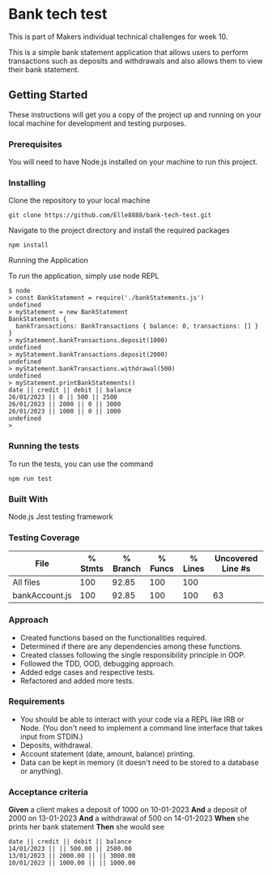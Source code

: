 # Bank tech test

This is part of Makers individual technical challenges for week 10.

This is a simple bank statement application that allows users to perform transactions such as deposits and withdrawals and also allows them to view their bank statement.

## Getting Started

These instructions will get you a copy of the project up and running on your local machine for development and testing purposes.

### Prerequisites

You will need to have Node.js installed on your machine to run this project.

### Installing
Clone the repository to your local machine

```git clone https://github.com/Elle8888/bank-tech-test.git```

Navigate to the project directory and install the required packages

```
npm install
```
Running the Application


To run the application, simply use node REPL

```
$ node
> const BankStatement = require('./bankStatements.js')
undefined
> myStatement = new BankStatement
BankStatements {
  bankTransactions: BankTransactions { balance: 0, transactions: [] }
}
> myStatement.bankTransactions.deposit(1000)
undefined
> myStatement.bankTransactions.deposit(2000)
undefined
> myStatement.bankTransactions.withdrawal(500)
undefined
> myStatement.printBankStatements()
date || credit || debit || balance
26/01/2023 || 0 || 500 || 2500
26/01/2023 || 2000 || 0 || 3000
26/01/2023 || 1000 || 0 || 1000
undefined
>
```
### Running the tests
To run the tests, you can use the command
```
npm run test
```
### Built With

Node.js
Jest testing framework

### Testing Coverage

File            | % Stmts | % Branch | % Funcs | % Lines | Uncovered Line #s
----------------|---------|----------|---------|---------|-------------------
All files       |     100 |    92.85 |     100 |     100 |
 bankAccount.js |     100 |    92.85 |     100 |     100 | 63


### Approach

* Created functions based on the functionalities required.
* Determined if there are any dependencies among these functions.
* Created classes following the single responsibility principle in OOP.
* Followed the TDD, OOD, debugging approach.
* Added edge cases and respective tests.
* Refactored and added more tests.
### Requirements

* You should be able to interact with your code via a REPL like IRB or Node.  (You don't need to implement a command line interface that takes input from STDIN.)
* Deposits, withdrawal.
* Account statement (date, amount, balance) printing.
* Data can be kept in memory (it doesn't need to be stored to a database or anything).
### Acceptance criteria

**Given** a client makes a deposit of 1000 on 10-01-2023
**And** a deposit of 2000 on 13-01-2023
**And** a withdrawal of 500 on 14-01-2023
**When** she prints her bank statement
**Then** she would see

```
date || credit || debit || balance
14/01/2023 || || 500.00 || 2500.00
13/01/2023 || 2000.00 || || 3000.00
10/01/2023 || 1000.00 || || 1000.00
```